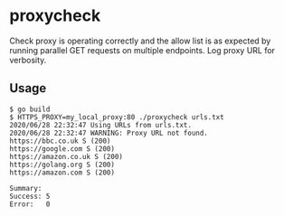 # proxycheck
Check proxy is operating correctly and the allow list is as expected by running parallel GET requests on multiple endpoints.
Log proxy URL for verbosity.

## Usage
```
$ go build
$ HTTPS_PROXY=my_local_proxy:80 ./proxycheck urls.txt
2020/06/28 22:32:47 Using URLs from urls.txt.
2020/06/28 22:32:47 WARNING: Proxy URL not found.
https://bbc.co.uk S (200)
https://google.com S (200)
https://amazon.co.uk S (200)
https://golang.org S (200)
https://amazon.com S (200)

Summary:
Success: 5
Error:   0
```
